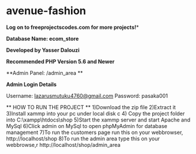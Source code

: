 # avenue-fashion

**Log on to freeprojectscodes.com for more projects!***

**Database Name: ecom_store**

**Developed by Yasser Dalouzi**

**Recommended PHP Version 5.6 and Newer**


**Admin Panel: /admin_area **

**Admin Login Details**

Username: lazarusmutuku4760@gmail.com
Password: pasaka001

** HOW TO RUN THE PROJECT **
1)Download the zip file
2)Extract it
3)Install xammp into your pc under local disk c
4) Copy the project folder into C:\xampp\htdocs\shop
5)Start the xammp server and start Apache and MySql
6)Click admin on  MySql to open phpMyAdmin for database management
7)To run the customers page run this on your webbrowser, http://localhost/shop
8)To run the admin area type this on your webbrowse,r http://localhost/shop/admin_area
